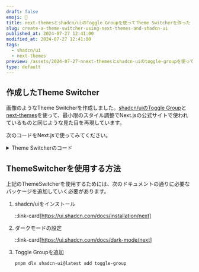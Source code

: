 ```yaml
---
draft: false
emoji: 🔨
title: next-themesとshadcn/uiのToggle Groupを使ってTheme Switcherを作った
slug: create-a-theme-switcher-using-next-themes-and-shadcn-ui
published_at: 2024-07-27 12:41:00
modified_at: 2024-07-27 12:41:00
tags:
  - shadcn/ui
  - next-themes
preview: /assets/2024-07-27-nnext-themesとshadcn-uiのtoggle-groupを使ってtheme-switcherを作った/ThemeSwitcher.png
type: default
---
```


## 作成したTheme Switcher

画像のようなTheme Switcherを作成しました。[shadcn/uiのToggle Group](https://ui.shadcn.com/docs/components/toggle-group)と[next-themes](https://github.com/pacocoursey/next-themes)を使って、最小限のスタイル調整でNext.jsの公式サイトで使われているものと同じような見た目を再現しています。

次のコードをNext.jsで使ってみてください。

<details><summary>Theme Switcherのコード</summary>

```tsx:src/components/theme-switcher.tsx
'use client'

import { ComputerIcon, MoonIcon, SunIcon } from 'lucide-react'
import { useTheme } from 'next-themes'
import { useEffect, useState } from 'react'

import { ToggleGroup, ToggleGroupItem } from '@/components/ui/toggle-group'

export default function ThemeSwitcher() {
  const [mounted, setMounted] = useState(false)
  const { theme, setTheme } = useTheme()

  useEffect(() => {
    setMounted(true)
  }, [])

  if (!mounted || theme === undefined) {
    return
  }

  return (
    <ToggleGroup
      className='rounded-full border p-1'
      size='sm'
      type='single'
      value={theme}
      onValueChange={(value) => setTheme(value)}
    >
      <ToggleGroupItem className='rounded-full' value='dark' aria-label='Toggle dark'>
        <MoonIcon size={16} />
      </ToggleGroupItem>
      <ToggleGroupItem className='rounded-full' value='system' aria-label='Toggle system'>
        <ComputerIcon size={16} />
      </ToggleGroupItem>
      <ToggleGroupItem className='rounded-full' value='light' aria-label='Toggle light'>
        <SunIcon size={16} />
      </ToggleGroupItem>
    </ToggleGroup>
  )
}
```

</details>

## ThemeSwitcherを使用する方法

上記のThemeSwitcherを使用するためには、次のドキュメントの通りに必要なパッケージを追加していく必要があります。

1. shadcn/uiをインストール

   ::link-card[https://ui.shadcn.com/docs/installation/next]

2. ダークモードの設定

   ::link-card[https://ui.shadcn.com/docs/dark-mode/next]

3. Toggle Groupを追加

   ```sh:Terminal
   pnpm dlx shadcn-ui@latest add toggle-group
   ```
